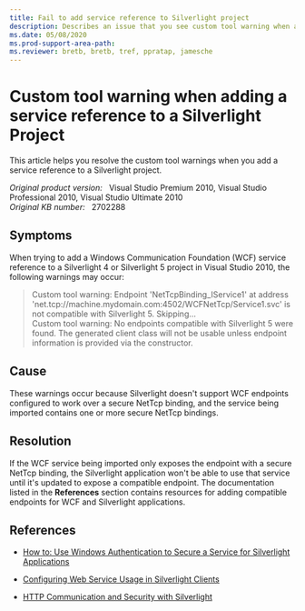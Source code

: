```yaml
---
title: Fail to add service reference to Silverlight project
description: Describes an issue that you see custom tool warning when adding a service reference to a Silverlight Project. Provides a solution.
ms.date: 05/08/2020
ms.prod-support-area-path:
ms.reviewer: bretb, bretb, tref, ppratap, jamesche
---
```

# Custom tool warning when adding a service reference to a Silverlight Project

This article helps you resolve the custom tool warnings when you add a service reference to a Silverlight project.

_Original product version:_ &nbsp; Visual Studio Premium 2010, Visual Studio Professional 2010, Visual Studio Ultimate 2010  
_Original KB number:_ &nbsp; 2702288

## Symptoms

When trying to add a Windows Communication Foundation (WCF) service reference to a Silverlight 4 or Silverlight 5 project in Visual Studio 2010, the following warnings may occur:

> Custom tool warning: Endpoint 'NetTcpBinding_IService1' at address 'net.tcp://machine.mydomain.com:4502/WCFNetTcp/Service1.svc' is not compatible with Silverlight 5. Skipping...  
> Custom tool warning: No endpoints compatible with Silverlight 5 were found. The generated client class will not be usable unless endpoint information is provided via the constructor.

## Cause

These warnings occur because Silverlight doesn't support WCF endpoints configured to work over a secure NetTcp binding, and the service being imported contains one or more secure NetTcp bindings.

## Resolution

If the WCF service being imported only exposes the endpoint with a secure NetTcp binding, the Silverlight application won't be able to use that service until it's updated to expose a compatible endpoint. The documentation listed in the **References** section contains resources for adding compatible endpoints for WCF and Silverlight applications.

## References

- [How to: Use Windows Authentication to Secure a Service for Silverlight Applications](/previous-versions/windows/silverlight/dotnet-windows-silverlight/dd744835(v=vs.95))

- [Configuring Web Service Usage in Silverlight Clients](/previous-versions/windows/silverlight/dotnet-windows-silverlight/cc197941(v=vs.95))

- [HTTP Communication and Security with Silverlight](/previous-versions/windows/silverlight/dotnet-windows-silverlight/cc838250(v=vs.95))
